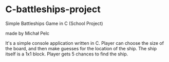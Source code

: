 # C-battleships-project
Simple Battleships Game in C (School Project)

made by Michał Pelc 


It's a simple console application written in C. Player can choose the size of the board, and then make guesses for the location of the ship.
The ship itself is a 1x1 block.
Player gets 5 chances to find the ship.
